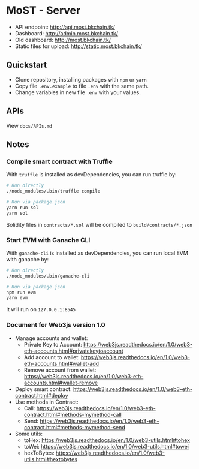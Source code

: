 # MoST - Server

+ API endpoint: http://api.most.bkchain.tk/
+ Dashboard: http://admin.most.bkchain.tk/
+ Old dashboard: http://most.bkchain.tk/
+ Static files for upload: http://static.most.bkchain.tk/

## Quickstart

+ Clone repository, installing packages with `npm` or `yarn`
+ Copy file `.env.example` to file `.env` with the same path.
+ Change variables in new file `.env` with your values.


## APIs

View `docs/APIs.md`


## Notes

### Compile smart contract with Truffle
With `truffle` is installed as devDependencies, you can run truffle by:

```bash
# Run directly
./node_modules/.bin/truffle compile

# Run via package.json
yarn run sol
yarn sol
```
Solidity files in `contracts/*.sol` will be compiled to `build/contracts/*.json`


### Start EVM with Ganache CLI
With `ganache-cli` is installed as devDependencies, you can run local EVM with ganache by:

```bash
# Run directly
./node_modules/.bin/ganache-cli

# Run via package.json
npm run evm
yarn evm
```

It will run on `127.0.0.1:8545`



### Document for Web3js version 1.0

+ Manage accounts and wallet:
	+ Private Key to Account: https://web3js.readthedocs.io/en/1.0/web3-eth-accounts.html#privatekeytoaccount
	+ Add account to wallet: https://web3js.readthedocs.io/en/1.0/web3-eth-accounts.html#wallet-add
	+ Remove account from wallet: https://web3js.readthedocs.io/en/1.0/web3-eth-accounts.html#wallet-remove
+ Deploy smart contract: https://web3js.readthedocs.io/en/1.0/web3-eth-contract.html#deploy
+ Use methods in Contract:
	+ Call: https://web3js.readthedocs.io/en/1.0/web3-eth-contract.html#methods-mymethod-call
	+ Send: https://web3js.readthedocs.io/en/1.0/web3-eth-contract.html#methods-mymethod-send
+ Some utils:
	+ toHex: https://web3js.readthedocs.io/en/1.0/web3-utils.html#tohex
	+ toWei: https://web3js.readthedocs.io/en/1.0/web3-utils.html#towei
	+ hexToBytes: https://web3js.readthedocs.io/en/1.0/web3-utils.html#hextobytes
